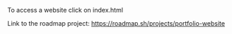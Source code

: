 To access a website click on index.html

Link to the roadmap project: https://roadmap.sh/projects/portfolio-website
